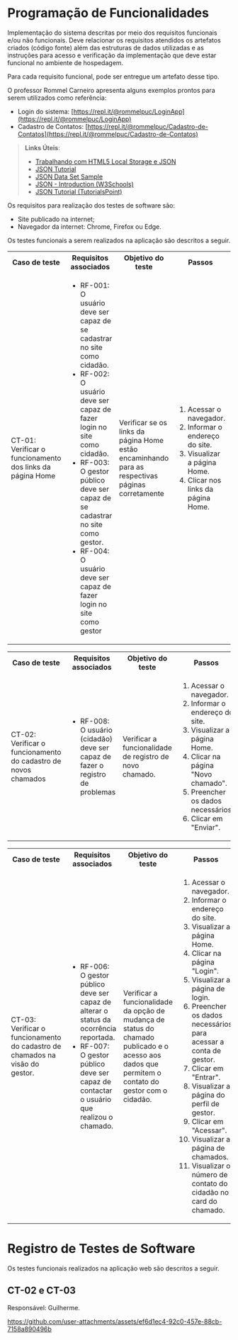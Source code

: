 # Programação de Funcionalidades

Implementação do sistema descritas por meio dos requisitos funcionais e/ou não funcionais. Deve relacionar os requisitos atendidos os artefatos criados (código fonte) além das estruturas de dados utilizadas e as instruções para acesso e verificação da implementação que deve estar funcional no ambiente de hospedagem.

Para cada requisito funcional, pode ser entregue um artefato desse tipo.

O professor Rommel Carneiro apresenta alguns exemplos prontos para serem utilizados como referência:
- Login do sistema: [https://repl.it/@rommelpuc/LoginApp](https://repl.it/@rommelpuc/LoginApp) 
- Cadastro de Contatos: [https://repl.it/@rommelpuc/Cadastro-de-Contatos](https://repl.it/@rommelpuc/Cadastro-de-Contatos)


> **Links Úteis**:
>
> - [Trabalhando com HTML5 Local Storage e JSON](https://www.devmedia.com.br/trabalhando-com-html5-local-storage-e-json/29045)
> - [JSON Tutorial](https://www.w3resource.com/JSON)
> - [JSON Data Set Sample](https://opensource.adobe.com/Spry/samples/data_region/JSONDataSetSample.html)
> - [JSON - Introduction (W3Schools)](https://www.w3schools.com/js/js_json_intro.asp)
> - [JSON Tutorial (TutorialsPoint)](https://www.tutorialspoint.com/json/index.htm)

Os requisitos para realização dos testes de software são:
<ul><li>Site publicado na internet;</li>
<li>Navegador da internet: Chrome, Firefox ou Edge.</li>
</ul>

Os testes funcionais a serem realizados na aplicação são descritos a seguir.

<table>
 <tr>
  <th>Caso de teste</th>
  <th>Requisitos associados</th>
  <th>Objetivo do teste</th>
  <th>Passos</th>
  <th>Critérios de êxito</th>
  <th>Responsável</th>
 </tr>
 <tr>
  <td>CT-01: Verificar o funcionamento dos links da página Home</td>
  <td>
   <ul>
    <li>RF-001:	O usuário deve ser capaz de se cadastrar no site como cidadão.</li>
   <li>RF-002:	O usuário deve ser capaz de fazer login no site como cidadão.</li>
   <li>RF-003:	O gestor público deve ser capaz de se cadastrar no site como gestor.</li>
    <li>RF-004:	O usuário deve ser capaz de fazer login no site como gestor</li>
   </ul>
  </td>
  <td>Verificar se os links da página Home estão encaminhando para as respectivas páginas corretamente</td>
  <td>
   <ol>
    <li>Acessar o navegador.</li>
    <li>Informar o endereço do site.</li>
    <li>Visualizar a página Home.</li>
    <li>Clicar nos links da página Home.</li>
   </ol>
   </td>
  <td>Todos os links da página Home devem encaminhar os usuários para as páginas descritas.</td>
  <td>Guilherme</td>
 </tr>
</table>

<table>
 <tr>
  <th>Caso de teste</th>
  <th>Requisitos associados</th>
  <th>Objetivo do teste</th>
  <th>Passos</th>
  <th>Critérios de êxito</th>
  <th>Responsável</th>
 </tr>
 <tr>
  <td>CT-02: Verificar o funcionamento do cadastro de novos chamados</td>
  <td>
   <ul>
   <li>RF-008: O usuário (cidadão) deve ser capaz de fazer o registro de problemas</li>
   </ul>
  </td>
  <td>Verificar a funcionalidade de registro de novo chamado. </td>
  <td>
   <ol>
    <li>Acessar o navegador.</li>
    <li>Informar o endereço do site.</li>
    <li>Visualizar a página Home.</li>
    <li>Clicar na página "Novo chamado".</li>
    <li>Preencher os dados necessários.</li>
    <li>Clicar em "Enviar".</li>
   </ol>
   </td>
  <td>Após concluir os passos, o novo chamado deve ser armazenado no local storage e aparecer na página de chamados.</td>
  <td>Sofia</td>
 </tr>
</table>

<table>
 <tr>
  <th>Caso de teste</th>
  <th>Requisitos associados</th>
  <th>Objetivo do teste</th>
  <th>Passos</th>
  <th>Critérios de êxito</th>
  <th>Responsável</th>
 </tr>
 <tr>
  <td>CT-03: Verificar o funcionamento do cadastro de chamados na visão do gestor.</td>
  <td>
   <ul>
   <li>RF-006:	O gestor público deve ser capaz de alterar o status da ocorrência reportada.</li>
   <li>RF-007:	O gestor público deve ser capaz de contactar o usuário que realizou o chamado.</li>
   </ul>
  </td>
  <td>Verificar a funcionalidade da opção de mudança de status do chamado publicado e o acesso aos dados que permitem o contato do gestor com o cidadão. </td>
  <td>
   <ol>
    <li>Acessar o navegador.</li>
    <li>Informar o endereço do site.</li>
    <li>Visualizar a página Home.</li>
    <li>Clicar na página "Login".</li>
    <li>Visualizar a página de login.</li>
    <li>Preencher os dados necessários para acessar a conta de gestor.</li>
    <li>Clicar em "Entrar".</li>
    <li>Visualizar a página do perfil de gestor.</li>
    <li>Clicar em "Acessar".</li>
    <li>Visualizar a página de chamados.</li>
    <li>Visualizar o número de contato do cidadão no card do chamado.</li>
   </ol>
   </td>
  <td>Deve ser possível ver na página de cadastro do cidadão a mudança de status feita pelo gestor e que o número de contato do cidadão seja acessado facilmente.</td>
  <td>Sofia</td>
 </tr>
</table>

# Registro de Testes de Software
Os testes funcionais realizados na aplicação web são descritos a seguir.
## CT-02 e CT-03
Responsável: Guilherme.

https://github.com/user-attachments/assets/ef6d1ec4-92c0-457e-88cb-7158a890496b




